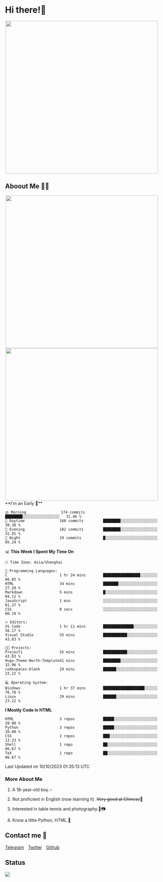 # Hi there!🎉

<div align=center><img src="https://count.getloli.com/get/@Cicada000?theme=moebooru" width=500px></div>

## Aboout Me 👀💦

<div align=center>
<img src="https://github-readme-stats.vercel.app/api?username=Cicada000&show_icons=true&theme=tokyonight" width=500px>
<br>
<img src="https://github-readme-stats.vercel.app/api/top-langs/?username=Cicada000&show_icons=true&theme=tokyonight&layout=compact" width=500px>
</div>
<!--START_SECTION:waka-->
**I'm an Early 🐤** 

```text
🌞 Morning                174 commits         ████████░░░░░░░░░░░░░░░░░   31.46 % 
🌆 Daytime                168 commits         ████████░░░░░░░░░░░░░░░░░   30.38 % 
🌃 Evening                182 commits         ████████░░░░░░░░░░░░░░░░░   32.91 % 
🌙 Night                  29 commits          █░░░░░░░░░░░░░░░░░░░░░░░░   05.24 % 
```


📊 **This Week I Spent My Time On** 

```text
🕑︎ Time Zone: Asia/Shanghai

💬 Programming Languages: 
C                        1 hr 24 mins        █████████████████░░░░░░░░   66.85 % 
HTML                     34 mins             ███████░░░░░░░░░░░░░░░░░░   27.28 % 
Markdown                 5 mins              █░░░░░░░░░░░░░░░░░░░░░░░░   04.12 % 
JavaScript               1 min               ░░░░░░░░░░░░░░░░░░░░░░░░░   01.37 % 
CSS                      0 secs              ░░░░░░░░░░░░░░░░░░░░░░░░░   00.19 % 

🔥 Editors: 
VS Code                  1 hr 11 mins        ██████████████░░░░░░░░░░░   56.17 % 
Visual Studio            55 mins             ███████████░░░░░░░░░░░░░░   43.83 % 

🐱‍💻 Projects: 
Project1                 55 mins             ███████████░░░░░░░░░░░░░░   43.83 % 
Hugo-Theme-North-Template41 mins             ████████░░░░░░░░░░░░░░░░░   32.96 % 
codespaces-blank         29 mins             ██████░░░░░░░░░░░░░░░░░░░   23.22 % 

💻 Operating System: 
Windows                  1 hr 37 mins        ███████████████████░░░░░░   76.78 % 
Linux                    29 mins             ██████░░░░░░░░░░░░░░░░░░░   23.22 % 
```

**I Mostly Code in HTML** 

```text
HTML                     3 repos             █████░░░░░░░░░░░░░░░░░░░░   20.00 % 
Python                   3 repos             █████░░░░░░░░░░░░░░░░░░░░   20.00 % 
CSS                      2 repos             ███░░░░░░░░░░░░░░░░░░░░░░   13.33 % 
Shell                    1 repo              ██░░░░░░░░░░░░░░░░░░░░░░░   06.67 % 
TeX                      1 repo              ██░░░░░░░░░░░░░░░░░░░░░░░   06.67 % 
```




 Last Updated on 10/10/2023 01:35:13 UTC
<!--END_SECTION:waka-->

### More About Me

1. A 18-year-old boy.♂

2. Not proficient in English (now learning it) .~~Very good at Chinese~~🤣

3. Interested in table tennis and photography.🏓📷

4. Know a little Python, HTML.🐍


## Contact me 💬

[Telegram](https://t.me/CicadaLYW)&emsp;[Twitter](https://twitter.com/Cicada0001)&emsp;[Github](https://github.com/Cicada000)

## Status
<img src="https://weather-icon.journeyad.repl.co/@hangzhou?v=1" align="left">







